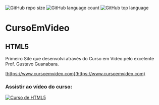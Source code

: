 ![GitHub repo size](https://img.shields.io/github/repo-size/otavioeiji/CursoEmVideo-DesenvolvedorWeb)
![GitHub language count](https://img.shields.io/github/languages/count/otavioeiji/CursoEmVideo-DesenvolvedorWeb)
![GitHub top language](https://img.shields.io/github/languages/top/otavioeiji/CursoEmVideo-DesenvolvedorWeb)
# CursoEmVideo
## HTML5
Primeiro Site que desenvolvi através do Curso em Video pelo excelente Prof. Gustavo Guanabara.

[https://www.cursoemvideo.com](https://www.cursoemvideo.com)

### Assistir ao vídeo do curso:

[![Curso de HTML5](http://img.youtube.com/vi/epDCjksKMok/0.jpg)](http://www.youtube.com/watch?v=epDCjksKMok "Vídeo do curso.")


